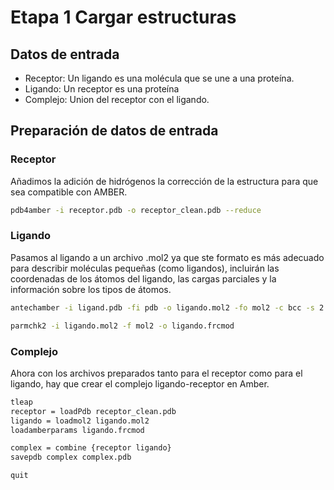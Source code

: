 # Etapa 1 Cargar estructuras

##  Datos de entrada
  - Receptor: Un ligando es una molécula que se une a una proteína.
  - Ligando: Un receptor es una proteína 
  - Complejo: Union del receptor con el ligando.

##  Preparación de datos de entrada

### Receptor
Añadimos la adición de hidrógenos  la corrección de la estructura para que sea compatible con AMBER.
```bash
pdb4amber -i receptor.pdb -o receptor_clean.pdb --reduce 
```

### Ligando
Pasamos al ligando a un archivo .mol2 ya que ste formato es más adecuado para describir moléculas pequeñas (como ligandos), incluirán las coordenadas de los átomos del ligando, las cargas parciales y la información sobre los tipos de átomos.

```bash
antechamber -i ligand.pdb -fi pdb -o ligando.mol2 -fo mol2 -c bcc -s 2
```

```bash
parmchk2 -i ligando.mol2 -f mol2 -o ligando.frcmod
```

### Complejo
Ahora con los archivos preparados tanto para el receptor como para el ligando, hay que crear el complejo ligando-receptor en Amber.
```bash
tleap
receptor = loadPdb receptor_clean.pdb
ligando = loadmol2 ligando.mol2
loadamberparams ligando.frcmod

complex = combine {receptor ligando}
savepdb complex complex.pdb

quit
```
